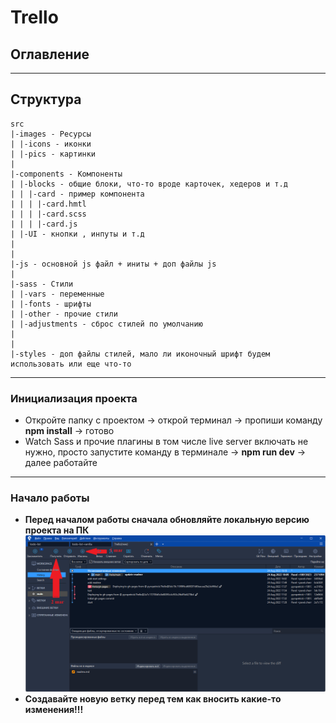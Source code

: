 # Trello

## Оглавление

***
## Структура

```
src
|-images - Ресурсы
| |-icons - иконки
| |-pics - картинки
|
|-components - Компоненты
| |-blocks - общие блоки, что-то вроде карточек, хедеров и т.д
| | |-card - пример компонента
| | | |-card.hmtl
| | | |-card.scss
| | | |-card.js
| |-UI - кнопки , инпуты и т.д
|
|
|-js - основной js файл + иниты + доп файлы js
|
|-sass - Стили
| |-vars - переменные
| |-fonts - шрифты
| |-other - прочие стили
| |-adjustments - сброс стилей по умолчанию
|
|
|-styles - доп файлы стилей, мало ли иконочный шрифт будем использовать или еще что-то

```
***
### Инициализация проекта


* Откройте папку с проектом -> открой терминал -> пропиши команду __npm install__ -> готово
* Watch Sass и прочие плагины в том числе live server включать не нужно, просто запустите команду в терминале -> __npm run dev__  -> далее работайте

***
### Начало работы
* __Перед началом работы сначала обновляйте локальную версию проекта на ПК__
    ![](/assets/img/SourceTree.png)
* __Создавайте новую ветку перед тем как вносить какие-то изменения!!!__





